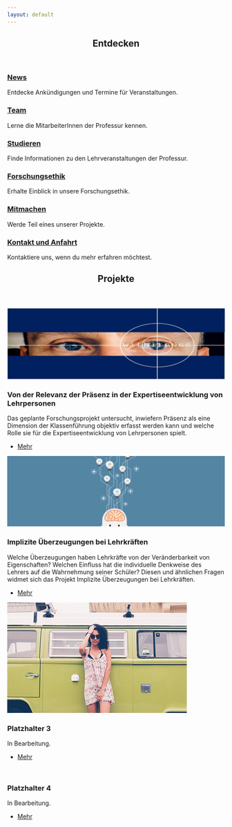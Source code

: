 ```yaml
---
layout: default
---
```


<!-- Section -->
<section>
	<header class="major">
		<h2>Entdecken</h2>
	</header>
	<div class="features">
		<article>
			<span class="icon fa-bullhorn"></span>
			<div class="content">
				<h3><a href="{{ 'news' | absolute_url }}">News</a></h3>
				<p>Entdecke Ankündigungen und Termine für Veranstaltungen.</p>
			</div>
		</article>
		<article>
			<span class="icon fa-users"></span>
			<div class="content">
				<h3><a href="{{ 'team' | absolute_url }}">Team</a></h3>
				<p>Lerne die MitarbeiterInnen der Professur kennen.</p>
			</div>
		</article>
		<article>
			<span class="icon fa-graduation-cap"></span>
			<div class="content">
				<h3><a href="{{ 'lehre' | absolute_url }}">Studieren</a></h3>
				<p>Finde Informationen zu den  Lehrveranstaltungen der Professur.</p>
			</div>
		</article>
		<article>
			<span class="icon fa-balance-scale"></span>
			<div class="content">
				<h3><a href="{{ 'ethik' | absolute_url }}">Forschungsethik</a></h3>
				<p>Erhalte Einblick in unsere Forschungsethik.</p>
			</div>
		</article>
		<article>
			<span class="icon fa-user-plus"></span>
			<div class="content">
				<h3><a href="{{ 'info' | absolute_url }}">Mitmachen</a></h3>
				<p>Werde Teil eines unserer Projekte.</p>
			</div>
		</article>
		<article>
			<span class="icon fa-paper-plane"></span>
			<div class="content">
				<h3><a href="{{ 'kontakt_anfahrt' | absolute_url }}">Kontakt und Anfahrt</a></h3>
				<p>Kontaktiere uns, wenn du mehr erfahren möchtest.</p>
			</div>
		</article>
	</div>
</section>

<!-- Section -->
<section>
	<header class="major">
		<h2>Projekte</h2>
	</header>
	<div class="posts">
		<article>
			<a href="#" class="image"><img src="assets/images/pic01.jpg" alt="" /></a>
			<h3>Von der Relevanz der Präsenz in der Expertiseentwicklung von Lehrpersonen</h3>
			<p>Das geplante Forschungsprojekt untersucht, inwiefern Präsenz als eine Dimension der Klassenführung objektiv erfasst werden kann und welche Rolle sie für die Expertiseentwicklung von Lehrpersonen spielt.</p>
			<ul class="actions">
				<li><a href="https://empschul-leipzig.github.io/projekte#Implizite Überzeugungen bei Lehrkräften" class="button">Mehr</a></li>
			</ul>
		</article>
		<article>
			<a href="#" class="image"><img src="assets/images/pic02.jpg" alt="" /></a>
			<h3>Implizite Überzeugungen bei Lehrkräften</h3>
			<p>Welche Überzeugungen haben Lehrkräfte von der Veränderbarkeit von Eigenschaften? Welchen Einfluss hat die individuelle Denkweise des Lehrers auf die Wahrnehmung seiner Schüler? Diesen und ähnlichen Fragen widmet sich das Projekt Implizite Überzeugungen bei Lehrkräften.</p>
			<ul class="actions">
				<li><a href="https://empschul-leipzig.github.io/projekte#Von der Relevanz der Präsenz in der Expertiseentwicklung von Lehrpersonen" class="button">Mehr</a></li>
			</ul>
		</article>
		<article>
			<a href="#" class="image"><img src="assets/images/pic03.jpg" alt="" /></a>
			<h3>Platzhalter 3</h3>
			<p>In Bearbeitung.</p>
			<ul class="actions">
				<li><a href="#" class="button">Mehr</a></li>
			</ul>
		</article>
		<article>
			<a href="#" class="image"><img src="" alt="" /></a>
			<h3>Platzhalter 4</h3>
			<p>In Bearbeitung.</p>
			<ul class="actions">
				<li><a href="#" class="button">Mehr</a></li>
			</ul>
		</article>
	</div>
</section>
